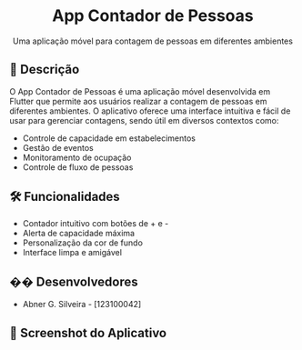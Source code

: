 <div align="center">
  <h1>App Contador de Pessoas</h1>
  <p>Uma aplicação móvel para contagem de pessoas em diferentes ambientes</p>
</div>

## 📱 Descrição

<div>
  <p>O App Contador de Pessoas é uma aplicação móvel desenvolvida em Flutter que permite aos usuários realizar a contagem de pessoas em diferentes ambientes. O aplicativo oferece uma interface intuitiva e fácil de usar para gerenciar contagens, sendo útil em diversos contextos como:</p>
  <ul>
    <li>Controle de capacidade em estabelecimentos</li>
    <li>Gestão de eventos</li>
    <li>Monitoramento de ocupação</li>
    <li>Controle de fluxo de pessoas</li>
  </ul>
</div>

## 🛠️ Funcionalidades

<div>
  <ul>
    <li>Contador intuitivo com botões de + e -</li>
    <li>Alerta de capacidade máxima</li>
    <li>Personalização da cor de fundo</li>
    <li>Interface limpa e amigável</li>
  </ul>
</div>

## �� Desenvolvedores

<div>
  <ul>
    <li>Abner G. Silveira - [123100042]</li>
  </ul>
</div>

## 📸 Screenshot do Aplicativo
